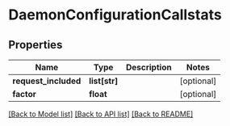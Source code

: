 # DaemonConfigurationCallstats

## Properties
Name | Type | Description | Notes
------------ | ------------- | ------------- | -------------
**request_included** | **list[str]** |  | [optional] 
**factor** | **float** |  | [optional] 

[[Back to Model list]](../README.md#documentation-for-models) [[Back to API list]](../README.md#documentation-for-api-endpoints) [[Back to README]](../README.md)


